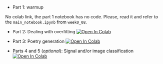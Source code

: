 - Part 1: warmup

No colab link, the part 1 notebook has no code. Please, read it and refer to the
`main_notebook.ipynb` from `week0_08`.

- Part 2: Dealing with overfitting
  [![Open In Colab](https://colab.research.google.com/assets/colab-badge.svg)](https://colab.research.google.com/github/girafe-ai/ml-mipt/blob/basic_s21/homeworks_basic/Lab2_DL/Lab2_DL_part2_overfitting.ipynb)

- Part 3: Poetry generation
  [![Open In Colab](https://colab.research.google.com/assets/colab-badge.svg)](https://colab.research.google.com/github/girafe-ai/ml-mipt/blob/basic_s21/homeworks_basic/Lab2_DL/Lab2_DL_part3_poetry.ipynb)

- Parts 4 and 5 (_optional_): Signal and/or image classification
  [![Open In Colab](https://colab.research.google.com/assets/colab-badge.svg)](https://colab.research.google.com/github/girafe-ai/ml-mipt/blob/basic_s21/homeworks_basic/Lab2_DL/Lab2_DL_parts_4_and_5_optional.ipynb)
